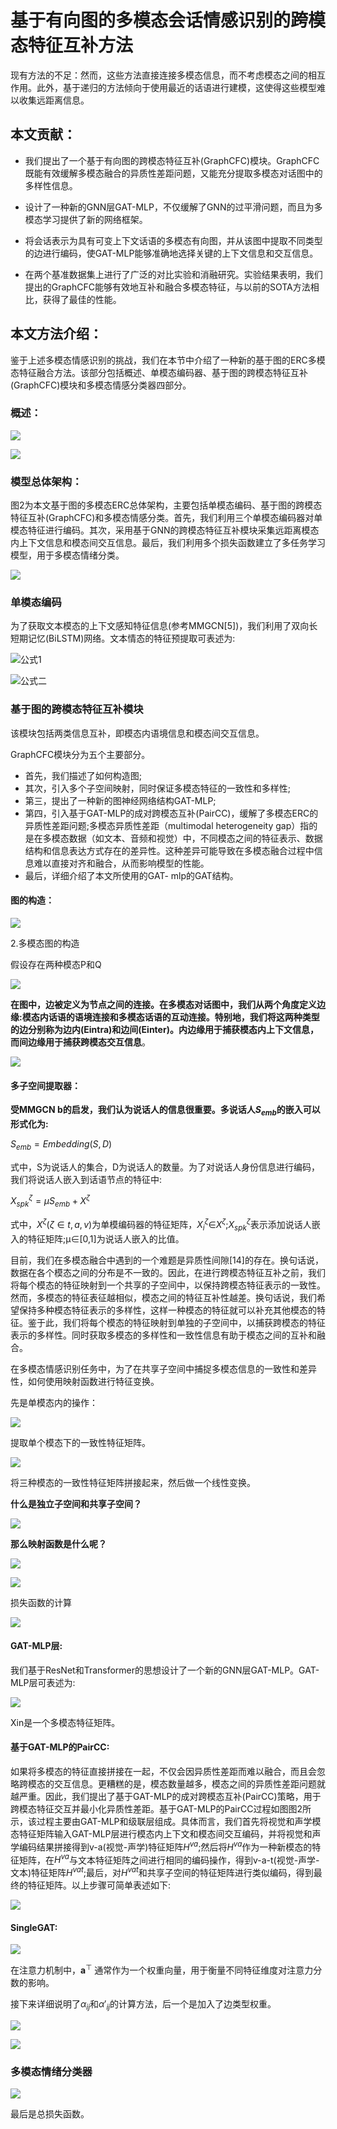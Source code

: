 # 基于有向图的多模态会话情感识别的跨模态特征互补方法

现有方法的不足：然而，这些方法直接连接多模态信息，而不考虑模态之间的相互作用。此外，基于递归的方法倾向于使用最近的话语进行建模，这使得这些模型难以收集远距离信息。

## 本文贡献：

- 我们提出了一个基于有向图的跨模态特征互补(GraphCFC)模块。GraphCFC既能有效缓解多模态融合的异质性差距问题，又能充分提取多模态对话图中的多样性信息。

- 设计了一种新的GNN层GAT-MLP，不仅缓解了GNN的过平滑问题，而且为多模态学习提供了新的网络框架。
- 将会话表示为具有可变上下文话语的多模态有向图，并从该图中提取不同类型的边进行编码，使GAT-MLP能够准确地选择关键的上下文信息和交互信息。
- 在两个基准数据集上进行了广泛的对比实验和消融研究。实验结果表明，我们提出的GraphCFC能够有效地互补和融合多模态特征，与以前的SOTA方法相比，获得了最佳的性能。

## 本文方法介绍：

鉴于上述多模态情感识别的挑战，我们在本节中介绍了一种新的基于图的ERC多模态特征融合方法。该部分包括概述、单模态编码器、基于图的跨模态特征互补(GraphCFC)模块和多模态情感分类器四部分。

### 概述：

![](E:\meet\多模态融合\图神经网络\GraphCFC1.png)

![](E:\meet\多模态融合\图神经网络\GraphCFC2.png)

### 模型总体架构：

图2为本文基于图的多模态ERC总体架构，主要包括单模态编码、基于图的跨模态特征互补(GraphCFC)和多模态情感分类。首先，我们利用三个单模态编码器对单模态特征进行编码。其次，采用基于GNN的跨模态特征互补模块采集远距离模态内上下文信息和模态间交互信息。最后，我们利用多个损失函数建立了多任务学习模型，用于多模态情绪分类。

![](E:\meet\多模态融合\图神经网络\GraphCFC3.png)

### 单模态编码

为了获取文本模态的上下文感知特征信息(参考MMGCN[5])，我们利用了双向长短期记忆(BiLSTM)网络。文本情态的特征预提取可表述为:

![公式1](E:\meet\多模态融合\图神经网络\4.png)

![公式二](E:\meet\多模态融合\图神经网络\5.png)

### 基于图的跨模态特征互补模块

该模块包括两类信息互补，即模态内语境信息和模态间交互信息。

GraphCFC模块分为五个主要部分。

- 首先，我们描述了如何构造图;
- 其次，引入多个子空间映射，同时保证多模态特征的一致性和多样性;
- 第三，提出了一种新的图神经网络结构GAT-MLP;
- 第四，引入基于GAT-MLP的成对跨模态互补(PairCC)，缓解了多模态ERC的异质性差距问题;多模态异质性差距（multimodal heterogeneity gap）指的是在多模态数据（如文本、音频和视觉）中，不同模态之间的特征表示、数据结构和信息表达方式存在的差异性。这种差异可能导致在多模态融合过程中信息难以直接对齐和融合，从而影响模型的性能。
- 最后，详细介绍了本文所使用的GAT- mlp的GAT结构。

#### 图的构造：

![](E:\meet\多模态融合\图神经网络\3-1.png)

2.多模态图的构造

假设存在两种模态P和Q

![](E:\meet\多模态融合\图神经网络\3-2.png)

**在图中，边被定义为节点之间的连接。在多模态对话图中，我们从两个角度定义边缘:模态内话语的语境连接和多模态话语的互动连接。特别地，我们将这两种类型的边分别称为边内(Eintra)和边间(Einter)。内边缘用于捕获模态内上下文信息，而间边缘用于捕获跨模态交互信息**。

![](E:\meet\多模态融合\图神经网络\3-3.png)

#### 多子空间提取器：

**受MMGCN b的启发，我们认为说话人的信息很重要。多说话人$S_{emb}$的嵌入可以形式化为:**

$S_{emb}=Embedding(S,D)$

式中，S为说话人的集合，D为说话人的数量。为了对说话人身份信息进行编码，我们将说话人嵌入到话语节点的特征中:

$X^ζ_{spk} = µS_{emb} +X^ζ$

式中，$X^ζ (ζ∈{t, a, v})$为单模编码器的特征矩阵，$X^ζ_i$∈$X^ζ$;$X^ζ_{spk}$表示添加说话人嵌入的特征矩阵;µ∈[0,1]为说话人嵌入的比值。

目前，我们在多模态融合中遇到的一个难题是异质性间隙[14]的存在。换句话说，数据在各个模态之间的分布是不一致的。因此，在进行跨模态特征互补之前，我们将每个模态的特征映射到一个共享的子空间中，以保持跨模态特征表示的一致性。然而，多模态的特征表征越相似，模态之间的特征互补性越差。换句话说，我们希望保持多种模态特征表示的多样性，这样一种模态的特征就可以补充其他模态的特征。鉴于此，我们将每个模态的特征映射到单独的子空间中，以捕获跨模态的特征表示的多样性。同时获取多模态的多样性和一致性信息有助于模态之间的互补和融合。

在多模态情感识别任务中，为了在共享子空间中捕捉多模态信息的一致性和差异性，如何使用映射函数进行特征变换。

先是单模态内的操作：

![](E:\meet\多模态融合\图神经网络\4-1.png)

提取单个模态下的一致性特征矩阵。

![](E:\meet\多模态融合\图神经网络\4-2.png)

将三种模态的一致性特征矩阵拼接起来，然后做一个线性变换。

**什么是独立子空间和共享子空间？**

![](E:\meet\多模态融合\图神经网络\4-3.png)

**那么映射函数是什么呢？**

![](E:\meet\多模态融合\图神经网络\4-4.png)

![](E:\meet\多模态融合\图神经网络\4-5.png)

损失函数的计算

![](E:\meet\多模态融合\图神经网络\4-6.png)

#### GAT-MLP层:

我们基于ResNet和Transformer的思想设计了一个新的GNN层GAT-MLP。GAT-MLP层可表述为:

![](E:\meet\多模态融合\图神经网络\4-7.png)

Xin是一个多模态特征矩阵。

#### 基于GAT-MLP的PairCC:

如果将多模态的特征直接拼接在一起，不仅会因异质性差距而难以融合，而且会忽略跨模态的交互信息。更糟糕的是，模态数量越多，模态之间的异质性差距问题就越严重。因此，我们提出了基于GAT-MLP的成对跨模态互补(PairCC)策略，用于跨模态特征交互并最小化异质性差距。基于GAT-MLP的PairCC过程如图图2所示，该过程主要由GAT-MLP和级联层组成。具体而言，我们首先将视觉和声学模态特征矩阵输入GAT-MLP层进行模态内上下文和模态间交互编码，并将视觉和声学编码结果拼接得到v-a(视觉-声学)特征矩阵$H^{va}$;然后将$H^{va}$作为一种新模态的特征矩阵，在$H^{va}$与文本特征矩阵之间进行相同的编码操作，得到v-a-t(视觉-声学-文本)特征矩阵$H^{vat}$;最后，对$H^{vat}$和共享子空间的特征矩阵进行类似编码，得到最终的特征矩阵。以上步骤可简单表述如下:

![](E:\meet\多模态融合\图神经网络\4-8.png)

#### SingleGAT:

![](E:\meet\多模态融合\图神经网络\4-9.png)

在注意力机制中，$\mathbf{a}^\top$ 通常作为一个权重向量，用于衡量不同特征维度对注意力分数的影响。

接下来详细说明了$α_{ij}$和$α'_{ij}$的计算方法，后一个是加入了边类型权重。

![](E:\meet\多模态融合\图神经网络\5-1.png)

![](E:\meet\多模态融合\图神经网络\5-2.png)

### 多模态情绪分类器

![](E:\meet\多模态融合\图神经网络\5-3.png)

最后是总损失函数。